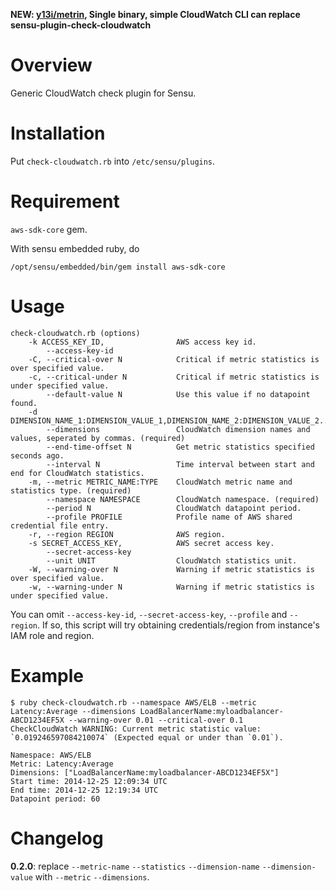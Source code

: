 **NEW: [y13i/metrin](https://github.com/y13i/metrin), Single binary, simple CloudWatch CLI can replace sensu-plugin-check-cloudwatch**

# Overview

Generic CloudWatch check plugin for Sensu.

# Installation

Put `check-cloudwatch.rb` into `/etc/sensu/plugins`.

# Requirement

`aws-sdk-core` gem.

With sensu embedded ruby, do

```
/opt/sensu/embedded/bin/gem install aws-sdk-core
```

# Usage

```
check-cloudwatch.rb (options)
    -k ACCESS_KEY_ID,                AWS access key id.
        --access-key-id
    -C, --critical-over N            Critical if metric statistics is over specified value.
    -c, --critical-under N           Critical if metric statistics is under specified value.
        --default-value N            Use this value if no datapoint found.
    -d DIMENSION_NAME_1:DIMENSION_VALUE_1,DIMENSION_NAME_2:DIMENSION_VALUE_2...,
        --dimensions                 CloudWatch dimension names and values, seperated by commas. (required)
        --end-time-offset N          Get metric statistics specified seconds ago.
        --interval N                 Time interval between start and end for CloudWatch statistics.
    -m, --metric METRIC_NAME:TYPE    CloudWatch metric name and statistics type. (required)
        --namespace NAMESPACE        CloudWatch namespace. (required)
        --period N                   CloudWatch datapoint period.
        --profile PROFILE            Profile name of AWS shared credential file entry.
    -r, --region REGION              AWS region.
    -s SECRET_ACCESS_KEY,            AWS secret access key.
        --secret-access-key
        --unit UNIT                  CloudWatch statistics unit.
    -W, --warning-over N             Warning if metric statistics is over specified value.
    -w, --warning-under N            Warning if metric statistics is under specified value.
```

You can omit `--access-key-id`, `--secret-access-key`, `--profile` and `--region`. If so, this script will try obtaining credentials/region from instance's IAM role and region.

# Example

```
$ ruby check-cloudwatch.rb --namespace AWS/ELB --metric Latency:Average --dimensions LoadBalancerName:myloadbalancer-ABCD1234EF5X --warning-over 0.01 --critical-over 0.1
CheckCloudWatch WARNING: Current metric statistic value: `0.019246597084210074` (Expected equal or under than `0.01`).

Namespace: AWS/ELB
Metric: Latency:Average
Dimensions: ["LoadBalancerName:myloadbalancer-ABCD1234EF5X"]
Start time: 2014-12-25 12:09:34 UTC
End time: 2014-12-25 12:19:34 UTC
Datapoint period: 60
```

# Changelog

**0.2.0**: replace `--metric-name` `--statistics` `--dimension-name` `--dimension-value` with `--metric` `--dimensions`.
